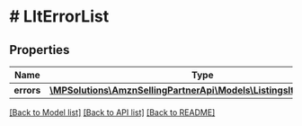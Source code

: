 # # LItErrorList

## Properties

Name | Type | Description | Notes
------------ | ------------- | ------------- | -------------
**errors** | [**\MPSolutions\AmznSellingPartnerApi\Models\ListingsItems\LItError[]**](LItError.md) |  |

[[Back to Model list]](../../README.md#models) [[Back to API list]](../../README.md#endpoints) [[Back to README]](../../README.md)
